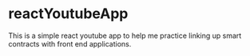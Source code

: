 # reactYoutubeApp

This is a simple react youtube app to help me practice linking up smart contracts with front end applications.
